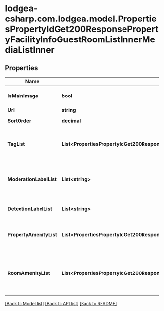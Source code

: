 
# lodgea-csharp.com.lodgea.model.PropertiesPropertyIdGet200ResponsePropertyFacilityInfoGuestRoomListInnerMediaListInner

## Properties

Name | Type | Description | Notes
------------ | ------------- | ------------- | -------------
**IsMainImage** | **bool** | Whether the media is the main image for the property. | 
**Url** | **string** | The URL for the media. | 
**SortOrder** | **decimal** | The sort order for the media. | 
**TagList** | **List&lt;PropertiesPropertyIdGet200ResponsePropertyFacilityInfoGuestRoomListInnerMediaListInner.TagListEnum&gt;** | A list of tag codes for the media.&lt;p&gt;See also &lt;a href&#x3D;\&quot;#imagetype-codes\&quot;&gt;in the appendix&lt;/a&gt;.&lt;/p&gt; | 
**ModerationLabelList** | **List&lt;string&gt;** | A list of detection labels for moderated content (e.g. containing alcoholic beverages) for the media from an AI based detection engine. | 
**DetectionLabelList** | **List&lt;string&gt;** | A list of detection labels for the media from an AI based detection engine. | [optional] 
**PropertyAmenityList** | **List&lt;PropertiesPropertyIdGet200ResponsePropertyFacilityInfoGuestRoomListInnerMediaListInner.PropertyAmenityListEnum&gt;** | A list of property amenities available at the property that are visible in this media element. | 
**RoomAmenityList** | **List&lt;PropertiesPropertyIdGet200ResponsePropertyFacilityInfoGuestRoomListInnerMediaListInner.RoomAmenityListEnum&gt;** | A list of unit and room amenities available at the property (respectively unit type if applicable) that are visible in this media element. | [optional] 

[[Back to Model list]](../README.md#documentation-for-models)
[[Back to API list]](../README.md#documentation-for-api-endpoints)
[[Back to README]](../README.md)

